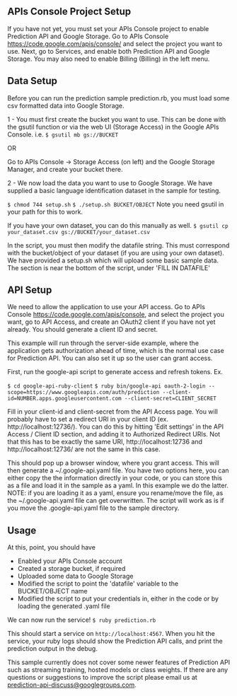 APIs Console Project Setup
--------------------------
If you have not yet, you must set your APIs Console project to enable Prediction
API and Google Storage. Go to APIs Console https://code.google.com/apis/console/
and select the project you want to use. Next, go to Services, and enable both
Prediction API and Google Storage. You may also need to enable Billing (Billing)
in the left menu.


Data Setup
----------
Before you can run the prediction sample prediction.rb, you must load some csv
formatted data into Google Storage. 

1 - You must first create the bucket you want to use. This can be done 
with the gsutil function or via the web UI (Storage Access) in the Google 
APIs Console. i.e. 
`$ gsutil mb gs://BUCKET`

OR

Go to APIs Console -> Storage Access (on left) and the Google Storage Manager,
and create your bucket there.

2 - We now load the data you want to use to Google Storage. We have supplied a
basic language identification dataset in the sample for testing.

`$ chmod 744 setup.sh`
`$ ./setup.sh BUCKET/OBJECT`
Note you need gsutil in your path for this to work.

If you have your own dataset, you can do this manually as well.
`$ gsutil cp your_dataset.csv gs://BUCKET/your_dataset.csv`


In the script, you must then modify the datafile string. This must correspond with the
bucket/object of your dataset (if you are using your own dataset). We have
provided a setup.sh which will upload some basic sample data. The section is
near the bottom of the script, under 'FILL IN DATAFILE'

API Setup
---------
We need to allow the application to use your API access. Go to APIs Console
https://code.google.com/apis/console, and select the project you want, go to API
Access, and create an OAuth2 client if you have not yet already. You should
generate a client ID and secret. 

This example will run through the server-side example, where the application
gets authorization ahead of time, which is the normal use case for Prediction
API. You can also set it up so the user can grant access.

First, run the google-api script to generate access and refresh tokens. Ex.

`$ cd google-api-ruby-client`
`$ ruby bin/google-api oauth-2-login --scope=https://www.googleapis.com/auth/prediction --client-id=NUMBER.apps.googleusercontent.com --client-secret=CLIENT_SECRET`

Fill in your client-id and client-secret from the API Access page. You will
probably have to set a redirect URI in your client ID
(ex. http://localhost:12736/). You can do this by hitting 'Edit settings' in the
API Access / Client ID section, and adding it to Authorized Redirect URIs. Not
that this has to be exactly the same URI, http://localhost:12736 and
http://localhost:12736/ are not the same in this case.

This should pop up a browser window, where you grant access. This will then
generate a ~/.google-api.yaml file. You have two options here, you can either
copy the the information directly in your code, or you can store this as a file
and load it in the sample as a yaml. In this example we do the latter. NOTE: if
you are loading it as a yaml, ensure you rename/move the file, as the
~/.google-api.yaml file can get overwritten. The script will work as is if you
move the .google-api.yaml file to the sample directory.


Usage
-----
At this, point, you should have 
 - Enabled your APIs Console account
 - Created a storage bucket, if required
 - Uploaded some data to Google Storage
 - Modified the script to point the 'datafile' variable to the BUCKET/OBJECT  name
 - Modified the script to put your credentials in, either in the code or by
   loading the generated .yaml file
 
We can now run the service! 
`$ ruby prediction.rb`

This should start a service on `http://localhost:4567`. When you hit the service,
your ruby logs should show the Prediction API calls, and print the prediction
output in the debug. 

This sample currently does not cover some newer features of Prediction API such
as streaming training, hosted models or class weights. If there are any
questions or suggestions to improve the script please email us at
prediction-api-discuss@googlegroups.com.

